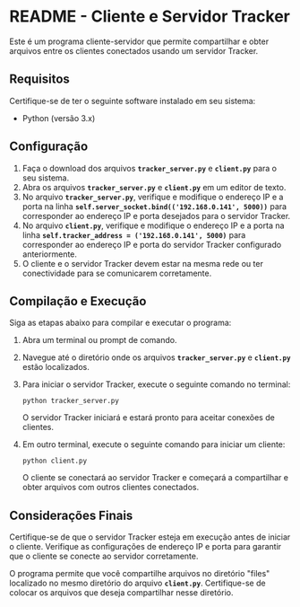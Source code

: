 # **README - Cliente e Servidor Tracker**

Este é um programa cliente-servidor que permite compartilhar e obter arquivos entre os clientes conectados usando um servidor Tracker.

## **Requisitos**

Certifique-se de ter o seguinte software instalado em seu sistema:

- Python (versão 3.x)

## **Configuração**

1. Faça o download dos arquivos **`tracker_server.py`** e **`client.py`** para o seu sistema.
2. Abra os arquivos **`tracker_server.py`** e **`client.py`** em um editor de texto.
3. No arquivo **`tracker_server.py`**, verifique e modifique o endereço IP e a porta na linha **`self.server_socket.bind(('192.168.0.141', 5000))`** para corresponder ao endereço IP e porta desejados para o servidor Tracker.
4. No arquivo **`client.py`**, verifique e modifique o endereço IP e a porta na linha **`self.tracker_address = ('192.168.0.141', 5000)`** para corresponder ao endereço IP e porta do servidor Tracker configurado anteriormente.
5. O cliente e o servidor Tracker devem estar na mesma rede ou ter conectividade para se comunicarem corretamente.

## **Compilação e Execução**

Siga as etapas abaixo para compilar e executar o programa:

1. Abra um terminal ou prompt de comando.
2. Navegue até o diretório onde os arquivos **`tracker_server.py`** e **`client.py`** estão localizados.
3. Para iniciar o servidor Tracker, execute o seguinte comando no terminal:
    
    ```
    python tracker_server.py
    ```
    
    O servidor Tracker iniciará e estará pronto para aceitar conexões de clientes.
    
4. Em outro terminal, execute o seguinte comando para iniciar um cliente:
    
    ```
    python client.py
    ```
    
    O cliente se conectará ao servidor Tracker e começará a compartilhar e obter arquivos com outros clientes conectados.
    

## **Considerações Finais**

Certifique-se de que o servidor Tracker esteja em execução antes de iniciar o cliente. Verifique as configurações de endereço IP e porta para garantir que o cliente se conecte ao servidor corretamente.

O programa permite que você compartilhe arquivos no diretório "files" localizado no mesmo diretório do arquivo **`client.py`**. Certifique-se de colocar os arquivos que deseja compartilhar nesse diretório.
